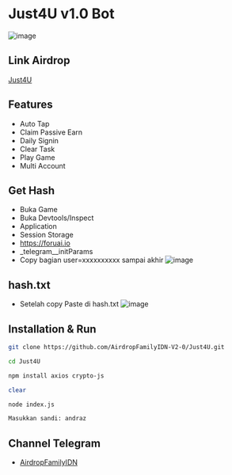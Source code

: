# Just4U v1.0 Bot
![image](https://github.com/user-attachments/assets/4efaa788-2d30-4a9b-b4d5-255ad029781d)

## Link Airdrop
[Just4U](https://t.me/ForUAICryptoBot/app?startapp=0062533B)

## Features
- Auto Tap
- Claim Passive Earn
- Daily Signin
- Clear Task
- Play Game
- Multi Account

## Get Hash
- Buka Game
- Buka Devtools/Inspect
- Application
- Session Storage
- https://foruai.io
- _telegram__initParams
- Copy bagian user=xxxxxxxxxx sampai akhir
![image](https://github.com/user-attachments/assets/dfbb8e56-b7a9-45a8-8ebc-9b304f22c9c6)

## hash.txt
- Setelah copy Paste di hash.txt
![image](https://github.com/user-attachments/assets/e7fc07f3-46bd-4ffb-9d94-36d9965e45a7)

## Installation & Run
```sh
git clone https://github.com/AirdropFamilyIDN-V2-0/Just4U.git
```
```sh
cd Just4U
```
```sh
npm install axios crypto-js
```
```sh
clear
```
```sh
node index.js
```
```sh
Masukkan sandi: andraz
```
## Channel Telegram
- [AirdropFamilyIDN](https://t.me/AirdropFamilyIDN)
